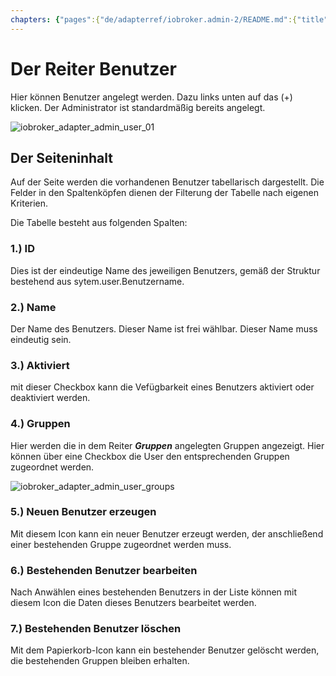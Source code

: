 ```yaml
---
chapters: {"pages":{"de/adapterref/iobroker.admin-2/README.md":{"title":{"de":"no title"},"content":"de/adapterref/iobroker.admin-2/README.md"},"de/adapterref/iobroker.admin-2/admin/tab-adapters.md":{"title":{"de":"Der Reiter Adapter"},"content":"de/adapterref/iobroker.admin-2/admin/tab-adapters.md"},"de/adapterref/iobroker.admin-2/admin/tab-instances.md":{"title":{"de":"Der Reiter Instanzen"},"content":"de/adapterref/iobroker.admin-2/admin/tab-instances.md"},"de/adapterref/iobroker.admin-2/admin/tab-objects.md":{"title":{"de":"Der Reiter Objekte"},"content":"de/adapterref/iobroker.admin-2/admin/tab-objects.md"},"de/adapterref/iobroker.admin-2/admin/tab-states.md":{"title":{"de":"Der Reiter Zustände"},"content":"de/adapterref/iobroker.admin-2/admin/tab-states.md"},"de/adapterref/iobroker.admin-2/admin/tab-groups.md":{"title":{"de":"Der Reiter Gruppen"},"content":"de/adapterref/iobroker.admin-2/admin/tab-groups.md"},"de/adapterref/iobroker.admin-2/admin/tab-users.md":{"title":{"de":"Der Reiter Benutzer"},"content":"de/adapterref/iobroker.admin-2/admin/tab-users.md"},"de/adapterref/iobroker.admin-2/admin/tab-events.md":{"title":{"de":"Der Reiter Ereignisse"},"content":"de/adapterref/iobroker.admin-2/admin/tab-events.md"},"de/adapterref/iobroker.admin-2/admin/tab-hosts.md":{"title":{"de":"Der Reiter Hosts"},"content":"de/adapterref/iobroker.admin-2/admin/tab-hosts.md"},"de/adapterref/iobroker.admin-2/admin/tab-enums.md":{"title":{"de":"Der Reiter Aufzählungen"},"content":"de/adapterref/iobroker.admin-2/admin/tab-enums.md"},"de/adapterref/iobroker.admin-2/admin/tab-log.md":{"title":{"de":"Der Reiter Log"},"content":"de/adapterref/iobroker.admin-2/admin/tab-log.md"},"de/adapterref/iobroker.admin-2/admin/tab-system.md":{"title":{"de":"Die Systemeinstellungen"},"content":"de/adapterref/iobroker.admin-2/admin/tab-system.md"}}}
---
```

# Der Reiter Benutzer

Hier können Benutzer angelegt werden. Dazu links unten auf das (+) klicken. Der Administrator ist standardmäßig bereits angelegt.



![iobroker_adapter_admin_user_01](img/tab-user_01-1.jpg)

## Der Seiteninhalt

Auf der Seite werden die vorhandenen Benutzer tabellarisch dargestellt. Die Felder in den Spaltenköpfen dienen der Filterung der Tabelle nach eigenen Kriterien.

Die Tabelle besteht aus folgenden Spalten:

### **1.) ID**

Dies ist der eindeutige Name des jeweiligen Benutzers, gemäß der Struktur bestehend aus sytem.user.Benutzername.

### **2.) Name**

Der Name des Benutzers. Dieser Name ist frei wählbar. Dieser Name muss eindeutig sein.

### **3.) Aktiviert**

mit dieser Checkbox kann die Vefügbarkeit eines Benutzers aktiviert oder deaktiviert werden.

### **4.) Gruppen**

Hier werden die in dem Reiter **_Gruppen_** angelegten Gruppen angezeigt. Hier können über eine Checkbox die User den entsprechenden Gruppen zugeordnet werden.

![iobroker_adapter_admin_user_groups](img/tab-user_Groups.jpg)

### **5.) Neuen Benutzer erzeugen**

Mit diesem Icon kann ein neuer Benutzer erzeugt werden, der anschließend einer bestehenden Gruppe zugeordnet werden muss.

### **6.) Bestehenden Benutzer bearbeiten**

Nach Anwählen eines bestehenden Benutzers in der Liste können mit diesem Icon die Daten dieses Benutzers bearbeitet werden.

### **7.) Bestehenden Benutzer löschen**

Mit dem Papierkorb-Icon kann ein bestehender Benutzer gelöscht werden, die bestehenden Gruppen bleiben erhalten.